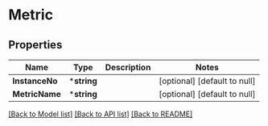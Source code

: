 # Metric

## Properties
Name | Type | Description | Notes
------------ | ------------- | ------------- | -------------
**InstanceNo** | ***string** |  | [optional] [default to null]
**MetricName** | ***string** |  | [optional] [default to null]

[[Back to Model list]](../README.md#documentation-for-models) [[Back to API list]](../README.md#documentation-for-api-endpoints) [[Back to README]](../README.md)


